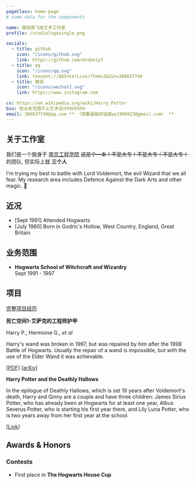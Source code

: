 ```yaml
---
pageClass: home-page
# some data for the components

name: 莫哈维飞地艺术工作室
profile: /studiologosingle.png

socials:
  - title: github
    icon: "/icons/github.svg"
    link: https://github.com/mtobeiyf
  - title: qq
    icon: "/icons/qq.svg"
    link: tencent://QQInterLive/?Cmd=2&Uin=306837749
  - title: 微信
    icon: "/icons/wechat2.svg"
    link: https://www.instagram.com

cv: https://en.wikipedia.org/wiki/Harry_Potter
bio: 但业务范围不止艺术设计hhhhhhh
email: 306837749@qq.com ** （想要逼格的话就wy1998623@gmail.com） **
---
```


<ProfileSection :frontmatter="$page.frontmatter" />

## 关于工作室

我们是一个脱身于 [南京工程学院](https://www.njit.edu.cn/) ~~这是个一本！不是大专！不是大专！不是大专！~~ 的团队, 但实际上就 **三个人**  

I'm trying my best to battle with Lord Voldemort, the evil Wizard that we all fear. My research area includes Defence Against the Dark Arts and other magic. :dizzy:


## 近况

- [Sept 1991] Attended Hogwarts
- [July 1980] Born in Godric's Hollow, West Country, England, Great Britain


## 业务范围

- **Hogwarts School of Witchcraft and Wizardry** <br/>
Sept 1991 - 1997


## 项目


[完整项目经历](/projects/)

<ProjectCard image="/projects/DSC02029.JPG" hideBorder=true>

  **死亡空间1-艾萨克的工程师护甲**

  Harry P., Hermione G., *et al*
  
  Harry's wand was broken in 1997, but was repaired by him after the 1998 Battle of Hogwarts. Usually the repair of a wand is impossible, but with the use of the Elder Wand it was achievable.
  
  [[PDF](https://www.google.com)] [[arXiv](https://arxiv.org)]

</ProjectCard>

<ProjectCard hideBorder=true>

  **Harry Potter and the Deathly Hallows**
  
  In the epilogue of Deathly Hallows, which is set 19 years after Voldemort's death, Harry and Ginny are a couple and have three children: James Sirius Potter, who has already been at Hogwarts for at least one year, Albus Severus Potter, who is starting his first year there, and Lily Luna Potter, who is two years away from her first year at the school.

  [[Link](https://www.google.com)]

</ProjectCard>


## Awards & Honors

### Contests

- First place in **The Hogwarts House Cup**


<!-- Custom style for this page -->

<style lang="stylus">

.theme-container.home-page .page
  font-size 14px
  font-family "lucida grande", "lucida sans unicode", lucida, "Helvetica Neue", Helvetica, Arial, sans-serif;
  p
    margin 0 0 0.5rem
  p, ul, ol
    line-height normal
  a
    font-weight normal
  .theme-default-content:not(.custom) > h2
    margin-bottom 0.5rem
  .theme-default-content:not(.custom) > h2:first-child + p
    margin-top 0.5rem
  .theme-default-content:not(.custom) > h3
    padding-top 4rem

  /* Override */
  .md-card
    margin-top 0.5em
    .card-image
      padding 0.2rem
      img
        max-width 120px
        max-height 120px
    .card-content p
      -webkit-margin-after 0.2em

@media (max-width: 419px)
  .theme-container.home-page .page
    p, ul, ol
      line-height 1.5

    .md-card
      .card-image
        img 
          width 100%
          max-width 400px

</style>
